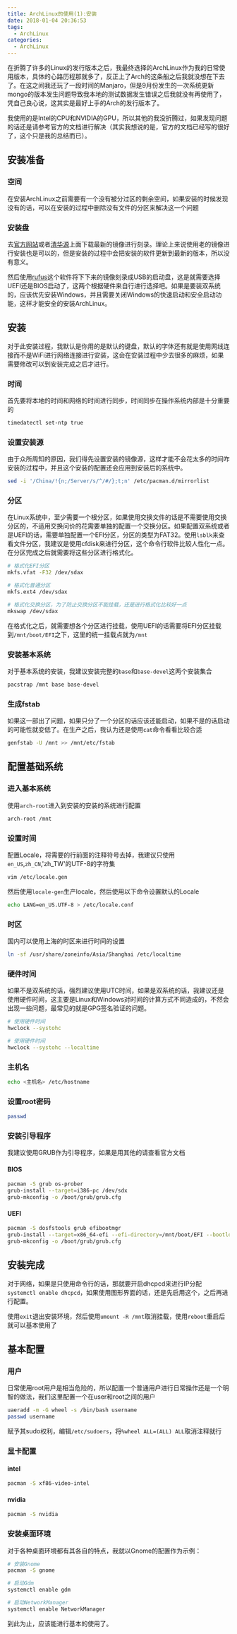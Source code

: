 ```yaml
---
title: ArchLinux的使用(1):安装
date: 2018-01-04 20:36:53
tags:
  - ArchLinux
categories:
  - ArchLinux
---
```


在折腾了许多的Linux的发行版本之后，我最终选择的ArchLinux作为我的日常使用版本，具体的心路历程那就多了，反正上了Arch的这条船之后我就没想在下去了。在这之间我还玩了一段时间的Manjaro，但是9月份发生的一次系统更新mongo的版本发生问题导致我本地的测试数据发生错误之后我就没有再使用了，凭自己良心说，这其实是最好上手的Arch的发行版本了。

我使用的是Intel的CPU和NVIDIA的GPU，所以其他的我没折腾过，如果发现问题的话还是请参考官方的文档进行解决（其实我想说的是，官方的文档已经写的很好了，这个只是我的总结而已）。

## 安装准备

### 空间

在安装ArchLinux之前需要有一个没有被分过区的剩余空间，如果安装的时候发现没有的话，可以在安装的过程中删除没有文件的分区来解决这一个问题

### 安装盘

去[官方网站](www.archlinux.org)或者[清华源](https://mirrors.tuna.tsinghua.edu.cn)上面下载最新的镜像进行刻录。理论上来说使用老的镜像进行安装也是可以的，但是安装的过程中会把安装的软件更新到最新的版本，所以没有意义。

然后使用[rufus](https://rufus.akeo.ie/)这个软件将下下来的镜像刻录成USB的启动盘，这是就需要选择UEFI还是BIOS启动了，这两个根据硬件来自行进行选择吧。如果是要装双系统的，应该优先安装Windows，并且需要关闭Windows的快速启动和安全启动功能，这样才能安全的安装ArchLinux。

## 安装

对于此安装过程，我默认是你用的是默认的键盘，默认的字体还有就是使用网线连接而不是WiFi进行网络连接进行安装，这会在安装过程中少去很多的麻烦，如果需要修改可以到安装完成之后才进行。

### 时间

首先要将本地的时间和网络的时间进行同步，时间同步在操作系统内部是十分重要的

```bash
timedatectl set-ntp true
```

### 设置安装源

由于众所周知的原因，我们得先设置安装的镜像源，这样才能不会花太多的时间咋安装的过程中，并且这个安装的配置还会应用到安装后的系统中。

```bash
sed -i '/China/!{n;/Server/s/^/#/};t;n' /etc/pacman.d/mirrorlist
```

### 分区

在Linux系统中，至少需要一个根分区，如果使用交换文件的话是不需要使用交换分区的，不适用交换问价的花需要单独的配置一个交换分区。如果配置双系统或者是UEFI的话，需要单独配置一个EFI分区，分区的类型为FAT32。使用`lsblk`来查看文件分区，我建议是使用cfdisk来进行分区，这个命令行软件比较人性化一点。在分区完成之后就需要将这些分区进行格式化。

```bash
# 格式化EFI分区
mkfs.vfat -F32 /dev/sdax

# 格式化普通分区
mkfs.ext4 /dev/sdax

# 格式化交换分区，为了防止交换分区不能挂载，还是进行格式化比较好一点
mkswap /dev/sdax
```

在格式化之后，就需要想各个分区进行挂载，使用UEFI的话需要将EFI分区挂载到`/mnt/boot/EFI`之下，这里的统一挂载点就为`/mnt`

### 安装基本系统

对于基本系统的安装，我建议安装完整的`base`和`base-devel`这两个安装集合

```bash
pacstrap /mnt base base-devel
```

### 生成fstab

如果这一部出了问题，如果只分了一个分区的话应该还能启动，如果不是的话启动的可能性就变低了。在生产之后，我认为还是使用`cat`命令看看比较合适

```bash
genfstab -U /mnt >> /mnt/etc/fstab
```

## 配置基础系统

### 进入基本系统

使用`arch-root`进入到安装的安装的系统进行配置

```bash
arch-root /mnt
```

### 设置时间

配置Locale，将需要的行前面的注释符号去掉，我建议只使用`en_US`,`zh_CN`,'zh_TW'的UTF-8的字符集

```bash
vim /etc/locale.gen
```

然后使用`locale-gen`生产locale，然后使用以下命令设置默认的Locale

```bash
echo LANG=en_US.UTF-8 > /etc/locale.conf
```

### 时区

国内可以使用上海的时区来进行时间的设置

```bash
ln -sf /usr/share/zoneinfo/Asia/Shanghai /etc/localtime
```


### 硬件时间

如果不是双系统的话，强烈建议使用UTC时间，如果是双系统的话，我建议还是使用硬件时间，这主要是Linux和Windows对时间的计算方式不同造成的，不然会出现一些问题，最常见的就是GPG签名验证的问题。

```bash
# 使用硬件时间
hwclock --systohc

# 使用硬件时间
hwclock --systohc --localtime
```

### 主机名

```bash
echo <主机名> /etc/hostname
```

### 设置root密码

```bash
passwd
```

### 安装引导程序

我建议使用GRUB作为引导程序，如果是用其他的请查看官方文档

#### BIOS

```bash
pacman -S grub os-prober
grub-install --target=i386-pc /dev/sdx
grub-mkconfig -o /boot/grub/grub.cfg
```

#### UEFI

```bash
pacman -S dosfstools grub efibootmgr
grub-install --target=x86_64-efi --efi-directory=/mnt/boot/EFI --bootloader-id=grub
grub-mkconfig -o /boot/grub/grub.cfg
```

## 安装完成

对于网络，如果是只使用命令行的话，那就要开启dhcpcd来进行IP分配`systemctl enable dhcpcd`，如果使用图形界面的话，还是先启用这个，之后再进行配置。

使用`exit`退出安装环境，然后使用`umount -R /mnt`取消挂载，使用`reboot`重启后就可以基本使用了

## 基本配置

### 用户

日常使用root用户是相当危险的，所以配置一个普通用户进行日常操作还是一个明智的做法，我们这里配置一个在user和root之间的用户

```bash
uaeradd -m -G wheel -s /bin/bash username
passwd username
```

赋予其sudo权利，编辑`/etc/sudoers`，将`%wheel ALL=(ALL) ALL`取消注释就行

### 显卡配置

#### intel

```bash
pacman -S xf86-video-intel
```

#### nvidia

```bash
pacman -S nvidia
```

### 安装桌面环境

对于各种桌面环境都有其各自的特点，我就以Gnome的配置作为示例：

```bash
# 安装Gnome
pacman -S gnome

# 启动Gdm
systemctl enable gdm

# 启动NetworkManager
systemctl enable NetworkManager
```

到此为止，应该能进行基本的使用了。

